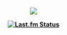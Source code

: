 <p align="center">
<h4 align="center"
  
![](https://komarev.com/ghpvc/?username=bittentwice&label=...BECAUSE+I'M+YOUNG+ARROGANT+AND+HATE+EVERYTHING+YOU+STAND+FOR+++&color=000000)

<a href="https://www.last.fm/user/shinceI">
   <img src="https://lastfm-recently-played.vercel.app/api?user=shinceI&count=1&show_user=footer&width=460&header_size=none&footer_style=compact_stats&bg_color=000000" alt="Last.fm Status">
</a>
